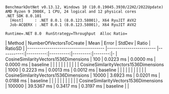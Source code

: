 ```

BenchmarkDotNet v0.13.12, Windows 10 (10.0.19045.3930/22H2/2022Update)
AMD Ryzen 9 3900X, 1 CPU, 24 logical and 12 physical cores
.NET SDK 8.0.101
  [Host]     : .NET 8.0.1 (8.0.123.58001), X64 RyuJIT AVX2
  Job-ACQERX : .NET 8.0.1 (8.0.123.58001), X64 RyuJIT AVX2

Runtime=.NET 8.0  RunStrategy=Throughput  Alloc Ratio=  

```
| Method                                | NumberOfVectorsToCreate | Mean       | Error     | StdDev    | Ratio    | RatioSD | 
|-------------------------------------- |------------------------ |-----------:|----------:|----------:|---------:|--------:|-
| CosineSimilarityVectors1536Dimensions | 100                     |  0.0223 ms | 0.0000 ms | 0.0000 ms | baseline |         | 
|                                       |                         |            |           |           |          |         | 
| CosineSimilarityVectors1536Dimensions | 1000                    |  0.2223 ms | 0.0013 ms | 0.0012 ms | baseline |         | 
|                                       |                         |            |           |           |          |         | 
| CosineSimilarityVectors1536Dimensions | 10000                   |  3.6923 ms | 0.0201 ms | 0.0188 ms | baseline |         | 
|                                       |                         |            |           |           |          |         | 
| CosineSimilarityVectors1536Dimensions | 100000                  | 39.5367 ms | 0.3417 ms | 0.3197 ms | baseline |         | 
